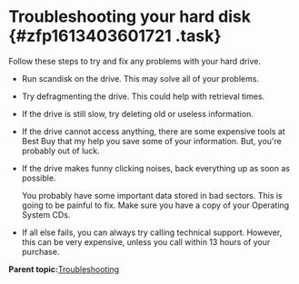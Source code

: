 # Troubleshooting your hard disk {#zfp1613403601721 .task}

Follow these steps to try and fix any problems with your hard drive.

-   Run scandisk on the drive. This may solve all of your problems.

-   Try defragmenting the drive. This could help with retrieval times.

-   If the drive is still slow, try deleting old or useless information.

-   If the drive cannot access anything, there are some expensive tools at Best Buy that my help you save some of your information. But, you're probably out of luck.

-   If the drive makes funny clicking noises, back everything up as soon as possible.

    You probably have some important data stored in bad sectors. This is going to be painful to fix. Make sure you have a copy of your Operating System CDs.

-   If all else fails, you can always try calling technical support. However, this can be very expensive, unless you call within 13 hours of your purchase.


**Parent topic:**[Troubleshooting](ucd1613403601662.md)

